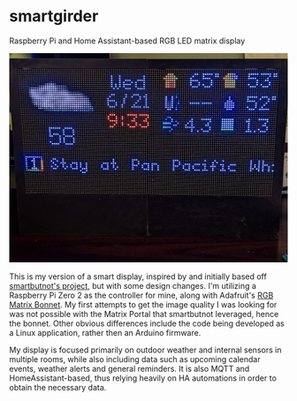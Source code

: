 # smartgirder
Raspberry Pi and Home Assistant-based RGB LED matrix display

![Front image](./images/front-display.jpg)

This is my version of a smart display, inspired by and initially based off [smartbutnot's project](https://github.com/smartbutnot/smartgirder), but with some design changes.  I'm utilizing a Raspberry Pi Zero 2 as the controller for mine, along with Adafruit's [RGB Matrix Bonnet](https://www.adafruit.com/product/3211).  My first attempts to get the image quality I was looking for was not possible with the Matrix Portal that smartbutnot leveraged, hence the bonnet.  Other obvious differences include the code being developed as a Linux application, rather then an Arduino firmware.

My display is focused primarily on outdoor weather and internal sensors in multiple rooms, while also including data such as upcoming calendar events, weather alerts and general reminders.  It is also MQTT and HomeAssistant-based, thus relying heavily on HA automations in order to obtain the necessary data.
